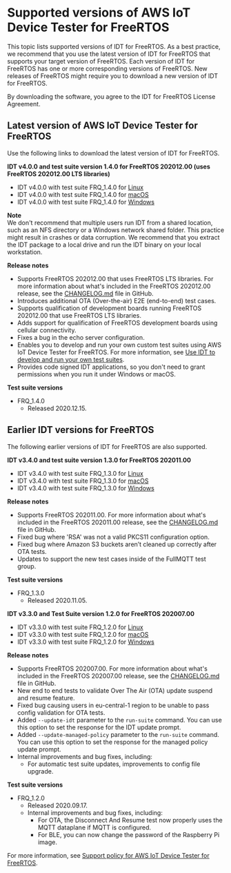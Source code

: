 # Supported versions of AWS IoT Device Tester for FreeRTOS<a name="dev-test-versions-afr"></a>

This topic lists supported versions of IDT for FreeRTOS\. As a best practice, we recommend that you use the latest version of IDT for FreeRTOS that supports your target version of FreeRTOS\. Each version of IDT for FreeRTOS has one or more corresponding versions of FreeRTOS\. New releases of FreeRTOS might require you to download a new version of IDT for FreeRTOS\. 

By downloading the software, you agree to the IDT for FreeRTOS License Agreement\. 

## Latest version of AWS IoT Device Tester for FreeRTOS<a name="idt-latest-version-afr"></a>

Use the following links to download the latest version of IDT for FreeRTOS\.

**IDT v4\.0\.0 and test suite version 1\.4\.0 for FreeRTOS 202012\.00 \(uses FreeRTOS 202012\.00 LTS libraries\)**
+ IDT v4\.0\.0 with test suite FRQ\_1\.4\.0 for [ Linux](https://d232ctwt5kahio.cloudfront.net/freertos/devicetester_freertos_linux_4.0.0.zip)
+ IDT v4\.0\.0 with test suite FRQ\_1\.4\.0 for [ macOS](https://d232ctwt5kahio.cloudfront.net/freertos/devicetester_freertos_mac_4.0.0.zip)
+ IDT v4\.0\.0 with test suite FRQ\_1\.4\.0 for [ Windows](https://d232ctwt5kahio.cloudfront.net/freertos/devicetester_freertos_win_4.0.0.zip)

**Note**  
We don't recommend that multiple users run IDT from a shared location, such as an NFS directory or a Windows network shared folder\. This practice might result in crashes or data corruption\. We recommend that you extract the IDT package to a local drive and run the IDT binary on your local workstation\.

**Release notes**
+ Supports FreeRTOS 202012\.00 that uses FreeRTOS LTS libraries\. For more information about what's included in the FreeRTOS 202012\.00 release, see the [CHANGELOG\.md](https://github.com/aws/amazon-freertos/blob/202012.00/CHANGELOG.md) file in GitHub\.
+ Introduces additional OTA \(Over\-the\-air\) E2E \(end\-to\-end\) test cases\.
+ Supports qualification of development boards running FreeRTOS 202012\.00 that use FreeRTOS LTS libraries\.
+ Adds support for qualification of FreeRTOS development boards using cellular connectivity\.
+ Fixes a bug in the echo server configuration\.
+ Enables you to develop and run your own custom test suites using AWS IoT Device Tester for FreeRTOS\. For more information, see [Use IDT to develop and run your own test suites](idt-custom-tests.md)\.
+ Provides code signed IDT applications, so you don't need to grant permissions when you run it under Windows or macOS\.

**Test suite versions**
+ FRQ\_1\.4\.0
  + Released 2020\.12\.15\.

## Earlier IDT versions for FreeRTOS<a name="idt-prev-versions-afr"></a>

The following earlier versions of IDT for FreeRTOS are also supported\.

**IDT v3\.4\.0 and test suite version 1\.3\.0 for FreeRTOS 202011\.00**
+ IDT v3\.4\.0 with test suite FRQ\_1\.3\.0 for [ Linux](https://d232ctwt5kahio.cloudfront.net/freertos/devicetester_freertos_linux_3.4.0.zip)
+ IDT v3\.4\.0 with test suite FRQ\_1\.3\.0 for [ macOS](https://d232ctwt5kahio.cloudfront.net/freertos/devicetester_freertos_mac_3.4.0.zip)
+ IDT v3\.4\.0 with test suite FRQ\_1\.3\.0 for [ Windows](https://d232ctwt5kahio.cloudfront.net/freertos/devicetester_freertos_win_3.4.0.zip)

**Release notes**
+ Supports FreeRTOS 202011\.00\. For more information about what's included in the FreeRTOS 202011\.00 release, see the [CHANGELOG\.md](https://github.com/aws/amazon-freertos/blob/202011.00/CHANGELOG.md) file in GitHub\.
+ Fixed bug where 'RSA' was not a valid PKCS11 configuration option\.
+ Fixed bug where Amazon S3 buckets aren’t cleaned up correctly after OTA tests\.
+ Updates to support the new test cases inside of the FullMQTT test group\.

**Test suite versions**
+ FRQ\_1\.3\.0
  + Released 2020\.11\.05\.

**IDT v3\.3\.0 and Test Suite version 1\.2\.0 for FreeRTOS 202007\.00**
+ IDT v3\.3\.0 with test suite FRQ\_1\.2\.0 for [ Linux](https://d232ctwt5kahio.cloudfront.net/freertos/devicetester_freertos_linux_3.3.0.zip)
+ IDT v3\.3\.0 with test suite FRQ\_1\.2\.0 for [ macOS](https://d232ctwt5kahio.cloudfront.net/freertos/devicetester_freertos_mac_3.3.0.zip)
+ IDT v3\.3\.0 with test suite FRQ\_1\.2\.0 for [ Windows](https://d232ctwt5kahio.cloudfront.net/freertos/devicetester_freertos_win_3.3.0.zip)

**Release notes**
+ Supports FreeRTOS 202007\.00\. For more information about what's included in the FreeRTOS 202007\.00 release, see the [CHANGELOG\.md](https://github.com/aws/amazon-freertos/blob/202007.00/CHANGELOG.md) file in GitHub\.
+ New end to end tests to validate Over The Air \(OTA\) update suspend and resume feature\.
+ Fixed bug causing users in eu\-central\-1 region to be unable to pass config validation for OTA tests\.
+ Added `--update-idt` parameter to the `run-suite` command\. You can use this option to set the response for the IDT update prompt\.
+ Added `--update-managed-policy` parameter to the `run-suite` command\. You can use this option to set the response for the managed policy update prompt\.
+ Internal improvements and bug fixes, including:
  + For automatic test suite updates, improvements to config file upgrade\.

**Test suite versions**
+ FRQ\_1\.2\.0
  + Released 2020\.09\.17\.
  + Internal improvements and bug fixes, including:
    + For OTA, the Disconnect And Resume test now properly uses the MQTT dataplane if MQTT is configured\.
    + For BLE, you can now change the password of the Raspberry Pi image\.

For more information, see [Support policy for AWS IoT Device Tester for FreeRTOS](idt-support-policy.md)\.